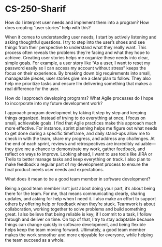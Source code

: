 # CS-250-Sharif

How do I interpret user needs and implement them into a program? How does creating “user stories” help with this?

When it comes to understanding user needs, I start by actively listening and asking thoughtful questions. I try to step into the user’s shoes and see things from their perspective to understand what they really want. This process often reveals the problems they’re facing and what they hope to achieve. Creating user stories helps me organize these needs into clear, simple goals. For example, a user story like “As a user, I want to reset my password easily so I can access my account without stress” keeps the focus on their experience. By breaking down big requirements into small, manageable pieces, user stories give me a clear plan to follow. They also help me prioritize tasks and ensure I’m delivering something that makes a real difference for the user.

How do I approach developing programs? What Agile processes do I hope to incorporate into my future development work?

I approach program development by taking it step by step and keeping things organized. Instead of trying to do everything at once, I focus on small, achievable goals. I find that Agile practices make this approach much more effective. For instance, sprint planning helps me figure out what needs to get done during a specific timeframe, and daily stand-ups allow me to check in with the team, share my progress, and address any challenges. At the end of each sprint, reviews and retrospectives are incredibly valuable—they give me a chance to demonstrate my work, gather feedback, and reflect on ways to improve. Looking ahead, I want to use tools like JIRA or Trello to better manage tasks and keep everything on track. I also plan to make feedback a regular part of my development process to ensure the final product meets user needs and expectations.

What does it mean to be a good team member in software development?

Being a good team member isn’t just about doing your part, it’s about being there for the team. For me, that means communicating clearly, sharing updates, and asking for help when I need it. I also make an effort to support others by offering help or feedback when they’re stuck. Teamwork is about collaboration, working together to solve problems and build something great. I also believe that being reliable is key; if I commit to a task, I follow through and deliver on time. On top of that, I try to stay adaptable because things can change quickly in software development, and being flexible helps keep the team moving forward. Ultimately, a good team member makes the work smoother and more enjoyable for everyone, while helping the team succeed as a whole.
